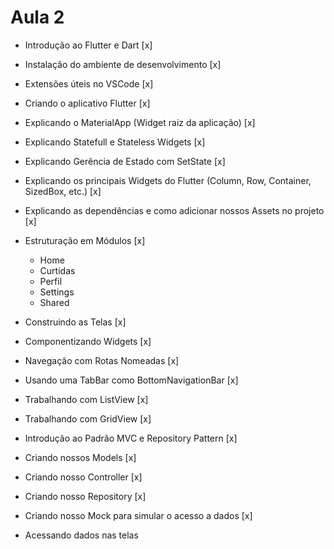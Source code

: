 # Aula 2

- Introdução ao Flutter e Dart [x]
- Instalação do ambiente de desenvolvimento [x]
- Extensões úteis no VSCode [x]
- Criando o aplicativo Flutter [x]

- Explicando o MaterialApp (Widget raiz da aplicação) [x]
- Explicando Statefull e Stateless Widgets [x]
- Explicando Gerência de Estado com SetState [x]
- Explicando os principais Widgets do Flutter (Column, Row, Container, SizedBox, etc.) [x]
- Explicando as dependências e como adicionar nossos Assets no projeto [x]

- Estruturação em Módulos [x]
  - Home
  - Curtidas
  - Perfil
  - Settings
  - Shared

- Construindo as Telas [x]
- Componentizando Widgets [x]
- Navegação com Rotas Nomeadas [x]


- Usando uma TabBar como BottomNavigationBar [x]
- Trabalhando com ListView [x]
- Trabalhando com GridView [x]


- Introdução ao Padrão MVC e Repository Pattern [x]
- Criando nossos Models [x]
- Criando nosso Controller [x]
- Criando nosso Repository [x]
- Criando nosso Mock para simular o acesso a dados [x]

- Acessando dados nas telas
